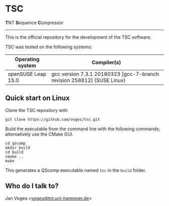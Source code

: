 # TSC

**T**NT **S**equence **C**ompressor

---

This is the official repository for the development of the TSC software.

TSC was tested on the following systems:

| Operating system                                          | Compiler(s)                                                              |
| --------------------------------------------------------- | ------------------------------------------------------------------------ |
| openSUSE Leap 15.0                                        | gcc version 7.3.1 20180323 \[gcc-7-branch revision 258812\] (SUSE Linux) |

## Quick start on Linux

Clone the TSC repository with

    git clone https://github.com/voges/tsc.git

Build the executable from the command line with the following commands; alternatively use the CMake GUI.

    cd qscomp
    mkdir build
    cd build
    cmake ..
    make

This generates a QScomp executable named ``tsc`` in the ``build`` folder.

## Who do I talk to?

Jan Voges <[voges@tnt.uni-hannover.de](mailto:voges@tnt.uni-hannover.de)>
